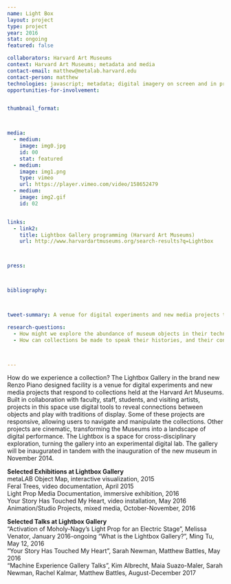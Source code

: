```yaml
---
name: Light Box
layout: project
type: project
year: 2016
stat: ongoing
featured: false

collaborators: Harvard Art Museums
context: Harvard Art Museums; metadata and media
contact-email: matthew@metalab.harvard.edu
contact-person: matthew
technologies: javascript; metadata; digital imagery on screen and in projection; gallery space
opportunities-for-involvement: 


thumbnail_format:



media:
  - medium:
    image: img0.jpg
    id: 00
    stat: featured
  - medium:
    image: img1.png
    type: vimeo
    url: https://player.vimeo.com/video/158652479
  - medium:
    image: img2.gif
    id: 02


links:
  - link2: 
    title: Lightbox Gallery programming (Harvard Art Museums)
    url: http://www.harvardartmuseums.org/search-results?q=Lightbox



press:



bibliography:



tweet-summary: A venue for digital experiments and new media projects that respond to collections held at the Harvard Art Museums, where digital tools reveal connections between objects and play with traditions of display.

research-questions:
  - How might we explore the abundance of museum objects in their technical, material, and aesthetic dimensions?
  - How can collections be made to speak their histories, and their connection to worlds beyond the museum walls?



---
```



How do we experience a collection? The Lightbox Gallery in the brand new Renzo Piano designed facility is a venue for digital experiments and new media projects that respond to collections held at the Harvard Art Museums. Built in collaboration with faculty, staff, students, and visiting artists, projects in this space use digital tools to reveal connections between objects and play with traditions of display. Some of these projects are responsive, allowing users to navigate and manipulate the collections. Other projects are cinematic, transforming the Museums into a landscape of digital performance. The Lightbox is a space for cross-disciplinary exploration, turning the gallery into an experimental digital lab. The gallery will be inaugurated in tandem with the inauguration of the new museum in November 2014.

**Selected Exhibitions at Lightbox Gallery**<br />
metaLAB Object Map, interactive visualization, 2015<br />
Feral Trees, video documentation, April 2015<br />
Light Prop Media Documentation, immersive exhibition, 2016<br />
Your Story Has Touched My Heart, video installation, May 2016 Animation/Studio Projects, mixed media, October-November, 2016<br />


**Selected Talks at Lightbox Gallery**<br />
“Activation of Moholy-Nagy’s Light Prop for an Electric Stage”, Melissa Venator, January 2016-ongoing
“What is the Lightbox Gallery?”, Ming Tu, May 12, 2016<br />
“Your Story Has Touched My Heart”, Sarah Newman, Matthew Battles, May 2016<br />
“Machine Experience Gallery Talks”, Kim Albrecht, Maia Suazo-Maler, Sarah Newman,
Rachel Kalmar, Matthew Battles, August-December 2017


